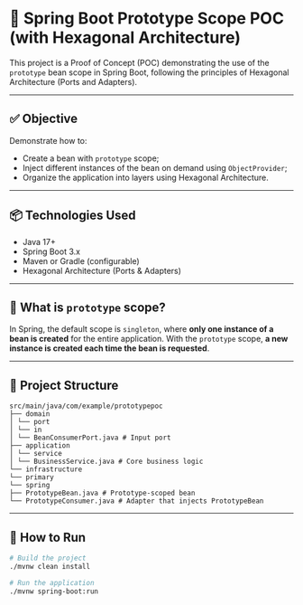 # 🧪 Spring Boot Prototype Scope POC (with Hexagonal Architecture)

This project is a Proof of Concept (POC) demonstrating the use of the `prototype` bean scope in Spring Boot, following the principles of Hexagonal Architecture (Ports and Adapters).

---

## ✅ Objective

Demonstrate how to:

- Create a bean with `prototype` scope;
- Inject different instances of the bean on demand using `ObjectProvider`;
- Organize the application into layers using Hexagonal Architecture.

---

## 📦 Technologies Used

- Java 17+
- Spring Boot 3.x
- Maven or Gradle (configurable)
- Hexagonal Architecture (Ports & Adapters)

---

## 🧠 What is `prototype` scope?

In Spring, the default scope is `singleton`, where **only one instance of a bean is created** for the entire application. With the `prototype` scope, **a new instance is created each time the bean is requested**.

---

## 📁 Project Structure

```
src/main/java/com/example/prototypepoc
├── domain
│ └── port
│ └── in
│ └── BeanConsumerPort.java # Input port
├── application
│ └── service
│ └── BusinessService.java # Core business logic
└── infrastructure
└── primary
└── spring
├── PrototypeBean.java # Prototype-scoped bean
└── PrototypeConsumer.java # Adapter that injects PrototypeBean
```

---

## 🚀 How to Run

```bash
# Build the project
./mvnw clean install

# Run the application
./mvnw spring-boot:run
